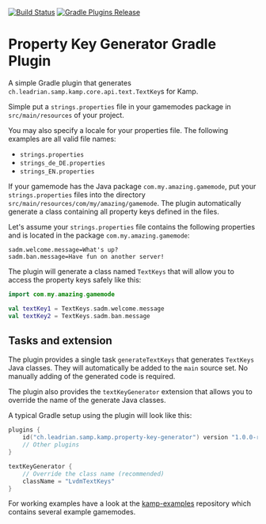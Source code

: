 ﻿[![Build Status](https://travis-ci.org/Double-O-Seven/property-key-generator.svg?branch=master)](https://travis-ci.org/Double-O-Seven/property-key-generator)
 [![Gradle Plugins Release](https://img.shields.io/github/tag/Double-O-Seven/property-key-generator.svg)](https://plugins.gradle.org/plugin/ch.leadrian.property-key-generator)

# Property Key Generator Gradle Plugin

A simple Gradle plugin that generates `ch.leadrian.samp.kamp.core.api.text.TextKey`s for Kamp.

Simple put a `strings.properties` file in your gamemodes package in `src/main/resources` of your project.

You may also specify a locale for your properties file. The following examples are all valid file names:
  * `strings.properties`
  * `strings_de_DE.properties`
  * `strings_EN.properties`

If your gamemode has the Java package `com.my.amazing.gamemode`, put your `strings.properties` files into the directory `src/main/resources/com/my/amazing/gamemode`.  The plugin automatically generate a class containing all property keys defined in the files.

Let's assume your `strings.properties` file contains the following properties and is located in the package `com.my.amazing.gamemode`:
```
sadm.welcome.message=What's up?
sadm.ban.message=Have fun on another server!
```
The plugin will generate a class named `TextKeys` that will allow you to access the property keys safely like this:
```kotlin
import com.my.amazing.gamemode

val textKey1 = TextKeys.sadm.welcome.message
val textKey2 = TextKeys.sadm.ban.message
```

Tasks and extension
-------------------

The plugin provides a single task `generateTextKeys` that generates `TextKeys` Java classes. They will automatically be added to the `main` source set. No manually adding of the generated code is required.

The plugin also provides the `textKeyGenerator` extension that allows you to override the name of the generate Java classes.

A typical Gradle setup using the plugin will look like this:

```kotlin
plugins {
    id("ch.leadrian.samp.kamp.property-key-generator") version "1.0.0-rc2"
    // Other plugins
}

textKeyGenerator {
    // Override the class name (recommended)
    className = "LvdmTextKeys"
}
```

For working examples have a look at the [kamp-examples](https://github.com/Double-O-Seven/kamp-examples) repository which contains several example gamemodes.
